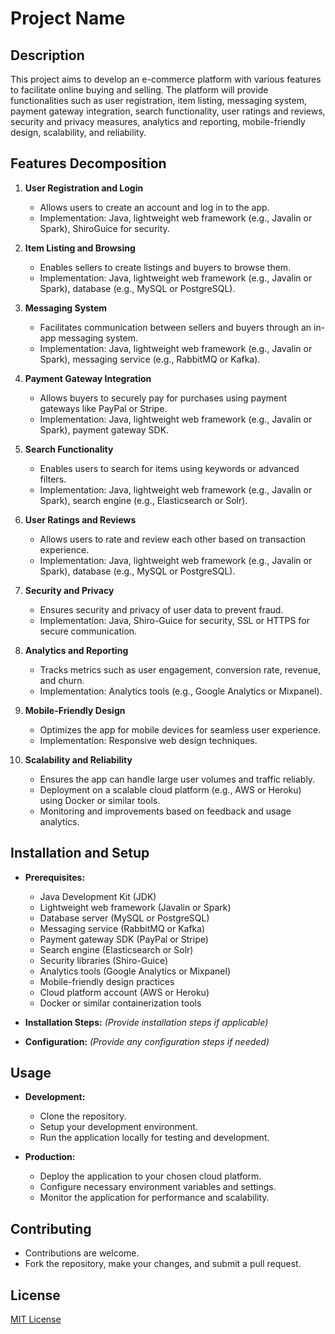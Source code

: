 # Project Name

## Description

This project aims to develop an e-commerce platform with various features to facilitate online buying and selling. The platform will provide functionalities such as user registration, item listing, messaging system, payment gateway integration, search functionality, user ratings and reviews, security and privacy measures, analytics and reporting, mobile-friendly design, scalability, and reliability.

## Features Decomposition

1. **User Registration and Login**
   - Allows users to create an account and log in to the app.
   - Implementation: Java, lightweight web framework (e.g., Javalin or Spark), ShiroGuice for security.

2. **Item Listing and Browsing**
   - Enables sellers to create listings and buyers to browse them.
   - Implementation: Java, lightweight web framework (e.g., Javalin or Spark), database (e.g., MySQL or PostgreSQL).

3. **Messaging System**
   - Facilitates communication between sellers and buyers through an in-app messaging system.
   - Implementation: Java, lightweight web framework (e.g., Javalin or Spark), messaging service (e.g., RabbitMQ or Kafka).

4. **Payment Gateway Integration**
   - Allows buyers to securely pay for purchases using payment gateways like PayPal or Stripe.
   - Implementation: Java, lightweight web framework (e.g., Javalin or Spark), payment gateway SDK.

5. **Search Functionality**
   - Enables users to search for items using keywords or advanced filters.
   - Implementation: Java, lightweight web framework (e.g., Javalin or Spark), search engine (e.g., Elasticsearch or Solr).

6. **User Ratings and Reviews**
   - Allows users to rate and review each other based on transaction experience.
   - Implementation: Java, lightweight web framework (e.g., Javalin or Spark), database (e.g., MySQL or PostgreSQL).

7. **Security and Privacy**
   - Ensures security and privacy of user data to prevent fraud.
   - Implementation: Java, Shiro-Guice for security, SSL or HTTPS for secure communication.

8. **Analytics and Reporting**
   - Tracks metrics such as user engagement, conversion rate, revenue, and churn.
   - Implementation: Analytics tools (e.g., Google Analytics or Mixpanel).

9. **Mobile-Friendly Design**
   - Optimizes the app for mobile devices for seamless user experience.
   - Implementation: Responsive web design techniques.

10. **Scalability and Reliability**
    - Ensures the app can handle large user volumes and traffic reliably.
    - Deployment on a scalable cloud platform (e.g., AWS or Heroku) using Docker or similar tools.
    - Monitoring and improvements based on feedback and usage analytics.

## Installation and Setup

- **Prerequisites:** 
  - Java Development Kit (JDK)
  - Lightweight web framework (Javalin or Spark)
  - Database server (MySQL or PostgreSQL)
  - Messaging service (RabbitMQ or Kafka)
  - Payment gateway SDK (PayPal or Stripe)
  - Search engine (Elasticsearch or Solr)
  - Security libraries (Shiro-Guice)
  - Analytics tools (Google Analytics or Mixpanel)
  - Mobile-friendly design practices
  - Cloud platform account (AWS or Heroku)
  - Docker or similar containerization tools

- **Installation Steps:** *(Provide installation steps if applicable)*

- **Configuration:** *(Provide any configuration steps if needed)*

## Usage

- **Development:**
  - Clone the repository.
  - Setup your development environment.
  - Run the application locally for testing and development.

- **Production:**
  - Deploy the application to your chosen cloud platform.
  - Configure necessary environment variables and settings.
  - Monitor the application for performance and scalability.

## Contributing

- Contributions are welcome. 
- Fork the repository, make your changes, and submit a pull request.

## License

[MIT License](LICENSE)
